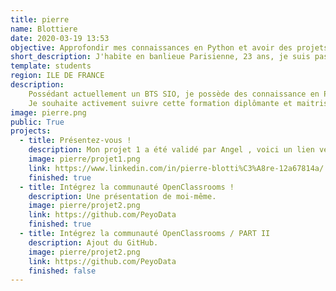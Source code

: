 ```yaml
---
title: pierre
name: Blottiere
date: 2020-03-19 13:53
objective: Approfondir mes connaissances en Python et avoir des projets a présenter durant mes entretiens.
short_description: J'habite en banlieue Parisienne, 23 ans, je suis passionné par l'informatique.
template: students
region: ILE DE FRANCE
description:
    Possédant actuellement un BTS SIO, je possède des connaissance en Python, C, Java, Base de données, Systemes et Réseaux.
    Je souhaite activement suivre cette formation diplômante et maitriser parfaitement l’utilisation de Python pour me positionner au plus vite sur le marché du travail.
image: pierre.png
public: True 
projects:
  - title: Présentez-vous !
    description: Mon projet 1 a été validé par Angel , voici un lien vers mon LinkedIn.
    image: pierre/projet1.png
    link: https://www.linkedin.com/in/pierre-blotti%C3%A8re-12a67814a/
    finished: true
  - title: Intégrez la communauté OpenClassrooms !
    description: Une présentation de moi-même.
    image: pierre/projet2.png
    link: https://github.com/PeyoData
    finished: true
  - title: Intégrez la communauté OpenClassrooms / PART II
    description: Ajout du GitHub.
    image: pierre/projet2.png
    link: https://github.com/PeyoData
    finished: false
---
```

